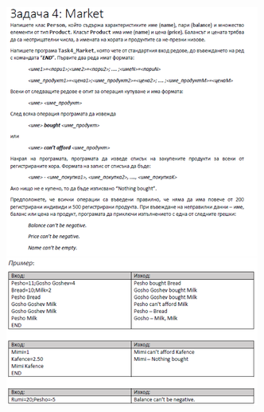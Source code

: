 ![](https://github.com/Aftohtont/Swift-Home-Work/blob/master/Java/Introduction_01/Introduction/classes_debugging/task04/task4.PNG)
![](https://github.com/Aftohtont/Swift-Home-Work/blob/master/Java/Introduction_01/Introduction/classes_debugging/task04/task4.deb1.PNG)

